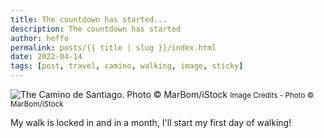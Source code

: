 ```yaml
---
title: The countdown has started...
description: The countdown has started
author: heffo
permalink: posts/{{ title | slug }}/index.html
date: 2022-04-14
tags: [post, travel, camino, walking, image, sticky]
---
```

![The Camino de Santiago. Photo © MarBom/iStock](/images/iStock-842606444.webp)
<small>Image Credits - Photo &copy; MarBom/iStock</small>

<!-- Excerpt Start -->
My walk is locked in and in a month, I'll start my first day of walking!
<!-- Excerpt End -->